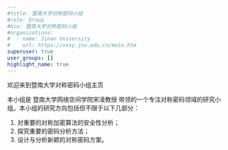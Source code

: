 ```yaml
---
#title: 暨南大学对称密码小组
#role: Group
#bio: 暨南大学对称密码小组
#organizations:
#  - name: Jinan University
#    url: https://xxxy.jnu.edu.cn/main.htm
superuser: true
user_groups: []
highlight_name: true
---
```

欢迎来到暨南大学对称密码小组主页

本小组是 暨南大学网络空间学院宋凌教授 带领的一个专注对称密码领域的研究小组。本小组的研究方向包括但不限于以下几部分：

1. 对重要的对称加密算法的安全性分析；
2. 探究重要的密码分析方法；
3. 设计与分析新颖的对称密码方案。
